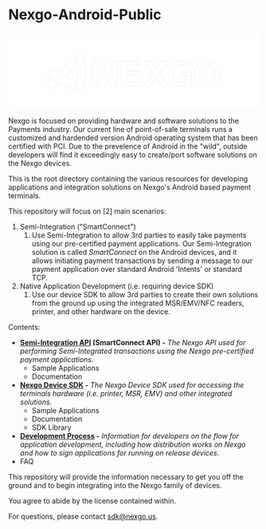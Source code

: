 # Nexgo-Android-Public

![Nexgo, Inc](/res/img/nexgo_logo_white.png)

Nexgo is focused on providing hardware and software solutions to the Payments industry. Our current line of point-of-sale terminals runs a customized and hardended version Android operating system that has been certified with PCI. Due to the prevelence of Android in the "wild", outside developers will find it exceedingly easy to create/port software solutions on the Nexgo devices. 

This is the root directory containing the various resources for developing applications and integration solutions on Nexgo's Android based payment terminals.


This repository  will focus on [2] main scenarios:
1. Semi-Integration ("SmartConnect")
   1. Use Semi-Integration to allow 3rd parties to easily take payments using our pre-certified payment applications. Our Semi-Integration solution is called *SmartConnect* on the Android devices, and it allows initiating payment transactions by sending a message to our payment application over standard Android 'Intents' or standard TCP. 
1. Native Application Development (i.e. requiring device SDK)
   1. Use our device SDK to allow 3rd parties to create their own solutions from the ground up using the integrated  MSR/EMV/NFC readers, printer, and other hardware on the device.

Contents:
  * **[Semi-Integration API](Semi-Integration/) (SmartConnect API) -** *The Nexgo API used for performing Semi-Integrated transactions using the Nexgo pre-certified payment applications.* 
    *  Sample Applications
	*  Documentation
  * **[Nexgo Device SDK](Nexgo-Smart-SDK/) -** *The Nexgo Device SDK used for accessing the terminals hardware (i.e. printer, MSR, EMV) and other integrated solutions.* 
    *  Sample Applications
	*  Documentation
	*  SDK Library
  * **[Development Process](Development-Process/) -** *Information for developers on the flow for application development, including how distribution works on Nexgo and how to sign applications for running on release devices.*
  * FAQ

This repository will provide the information necessary to get you off the ground and to begin integrating into the Nexgo family of devices. 

You agree to abide by the license contained within. 

For questions, please contact sdk@nexgo.us.